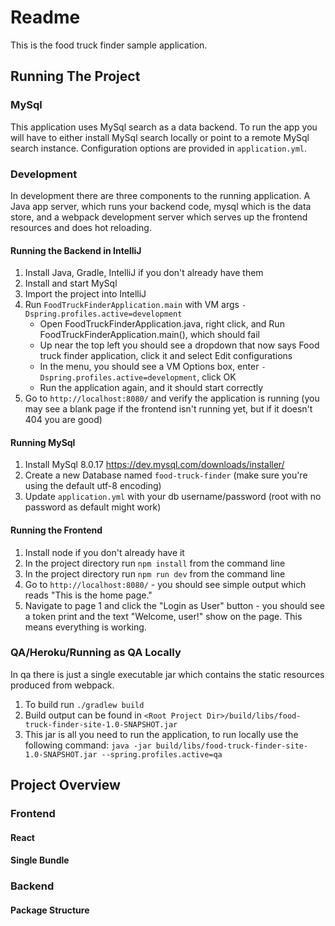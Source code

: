 # Readme
This is the food truck finder sample application.

## Running The Project
### MySql
This application uses MySql search as a data backend. To run the app you will have to either install MySql search locally or point to a remote MySql search instance. Configuration options are provided in `application.yml`.

### Development
In development there are three components to the running application. A Java app server, which runs your backend code, mysql which is the data store, and a webpack development server which serves up the frontend resources and does hot reloading.

#### Running the Backend in IntelliJ
1) Install Java, Gradle, IntelliJ if you don't already have them
1) Install and start MySql
1) Import the project into IntelliJ
1) Run `FoodTruckFinderApplication.main` with VM args `-Dspring.profiles.active=development`
    * Open FoodTruckFinderApplication.java, right click, and Run FoodTruckFinderApplication.main(), which should fail
    * Up near the top left you should see a dropdown that now says Food truck finder application, click it and select Edit configurations
    * In the menu, you should see a VM Options box, enter `-Dspring.profiles.active=development`, click OK
    * Run the application again, and it should start correctly
1) Go to `http://localhost:8080/` and verify the application is running (you may see a blank page if the frontend isn't running yet, but if it doesn't 404 you are good)

#### Running MySql
1) Install MySql 8.0.17 https://dev.mysql.com/downloads/installer/
2) Create a new Database named `food-truck-finder` (make sure you're using the default utf-8 encoding)
3) Update `application.yml` with your db username/password (root with no password as default might work)

#### Running the Frontend
1) Install node if you don't already have it
1) In the project directory run `npm install` from the command line
1) In the project directory run `npm run dev` from the command line
1) Go to `http://localhost:8080/` - you should see simple output which reads "This is the home page."
1) Navigate to page 1 and click the "Login as User" button - you should see a token print and the text "Welcome, user!" show on the page. This means everything is working.

### QA/Heroku/Running as QA Locally
In qa there is just a single executable jar which contains the static resources produced from webpack.

1) To build run `./gradlew build`
1) Build output can be found in `<Root Project Dir>/build/libs/food-truck-finder-site-1.0-SNAPSHOT.jar`
1) This jar is all you need to run the application, to run locally use the following command: `java -jar build/libs/food-truck-finder-site-1.0-SNAPSHOT.jar --spring.profiles.active=qa`

## Project Overview

### Frontend
#### React
#### Single Bundle
### Backend
#### Package Structure